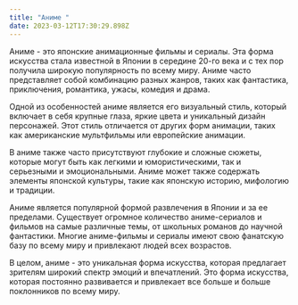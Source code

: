 ```yaml
---
title: "Аниме "
date: 2023-03-12T17:30:29.898Z
---
```

<!--StartFragment-->

Аниме - это японские анимационные фильмы и сериалы. Эта форма искусства стала известной в Японии в середине 20-го века и с тех пор получила широкую популярность по всему миру. Аниме часто представляет собой комбинацию разных жанров, таких как фантастика, приключения, романтика, ужасы, комедия и драма.

Одной из особенностей аниме является его визуальный стиль, который включает в себя крупные глаза, яркие цвета и уникальный дизайн персонажей. Этот стиль отличается от других форм анимации, таких как американские мультфильмы или европейские анимации.

В аниме также часто присутствуют глубокие и сложные сюжеты, которые могут быть как легкими и юмористическими, так и серьезными и эмоциональными. Аниме может также содержать элементы японской культуры, такие как японскую историю, мифологию и традиции.

Аниме является популярной формой развлечения в Японии и за ее пределами. Существует огромное количество аниме-сериалов и фильмов на самые различные темы, от школьных романов до научной фантастики. Многие аниме-фильмы и сериалы имеют свою фанатскую базу по всему миру и привлекают людей всех возрастов.

В целом, аниме - это уникальная форма искусства, которая предлагает зрителям широкий спектр эмоций и впечатлений. Это форма искусства, которая постоянно развивается и привлекает все больше и больше поклонников по всему миру.

<!--EndFragment-->